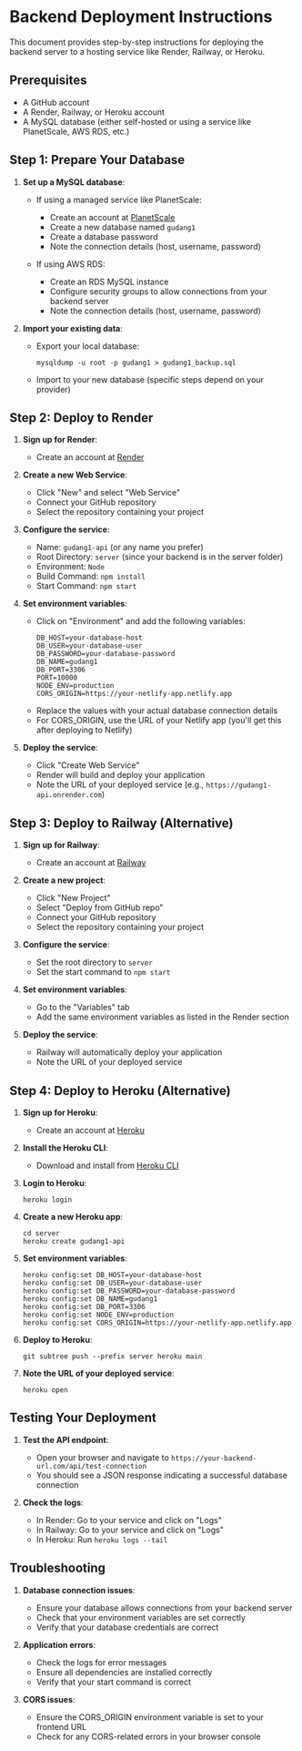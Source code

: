 # Backend Deployment Instructions

This document provides step-by-step instructions for deploying the backend server to a hosting service like Render, Railway, or Heroku.

## Prerequisites

- A GitHub account
- A Render, Railway, or Heroku account
- A MySQL database (either self-hosted or using a service like PlanetScale, AWS RDS, etc.)

## Step 1: Prepare Your Database

1. **Set up a MySQL database**:
   - If using a managed service like PlanetScale:
     - Create an account at [PlanetScale](https://planetscale.com/)
     - Create a new database named `gudang1`
     - Create a database password
     - Note the connection details (host, username, password)

   - If using AWS RDS:
     - Create an RDS MySQL instance
     - Configure security groups to allow connections from your backend server
     - Note the connection details (host, username, password)

2. **Import your existing data**:
   - Export your local database:
     ```
     mysqldump -u root -p gudang1 > gudang1_backup.sql
     ```
   - Import to your new database (specific steps depend on your provider)

## Step 2: Deploy to Render

1. **Sign up for Render**:
   - Create an account at [Render](https://render.com/)

2. **Create a new Web Service**:
   - Click "New" and select "Web Service"
   - Connect your GitHub repository
   - Select the repository containing your project

3. **Configure the service**:
   - Name: `gudang1-api` (or any name you prefer)
   - Root Directory: `server` (since your backend is in the server folder)
   - Environment: `Node`
   - Build Command: `npm install`
   - Start Command: `npm start`

4. **Set environment variables**:
   - Click on "Environment" and add the following variables:
     ```
     DB_HOST=your-database-host
     DB_USER=your-database-user
     DB_PASSWORD=your-database-password
     DB_NAME=gudang1
     DB_PORT=3306
     PORT=10000
     NODE_ENV=production
     CORS_ORIGIN=https://your-netlify-app.netlify.app
     ```
   - Replace the values with your actual database connection details
   - For CORS_ORIGIN, use the URL of your Netlify app (you'll get this after deploying to Netlify)

5. **Deploy the service**:
   - Click "Create Web Service"
   - Render will build and deploy your application
   - Note the URL of your deployed service (e.g., `https://gudang1-api.onrender.com`)

## Step 3: Deploy to Railway (Alternative)

1. **Sign up for Railway**:
   - Create an account at [Railway](https://railway.app/)

2. **Create a new project**:
   - Click "New Project"
   - Select "Deploy from GitHub repo"
   - Connect your GitHub repository
   - Select the repository containing your project

3. **Configure the service**:
   - Set the root directory to `server`
   - Set the start command to `npm start`

4. **Set environment variables**:
   - Go to the "Variables" tab
   - Add the same environment variables as listed in the Render section

5. **Deploy the service**:
   - Railway will automatically deploy your application
   - Note the URL of your deployed service

## Step 4: Deploy to Heroku (Alternative)

1. **Sign up for Heroku**:
   - Create an account at [Heroku](https://www.heroku.com/)

2. **Install the Heroku CLI**:
   - Download and install from [Heroku CLI](https://devcenter.heroku.com/articles/heroku-cli)

3. **Login to Heroku**:
   ```
   heroku login
   ```

4. **Create a new Heroku app**:
   ```
   cd server
   heroku create gudang1-api
   ```

5. **Set environment variables**:
   ```
   heroku config:set DB_HOST=your-database-host
   heroku config:set DB_USER=your-database-user
   heroku config:set DB_PASSWORD=your-database-password
   heroku config:set DB_NAME=gudang1
   heroku config:set DB_PORT=3306
   heroku config:set NODE_ENV=production
   heroku config:set CORS_ORIGIN=https://your-netlify-app.netlify.app
   ```

6. **Deploy to Heroku**:
   ```
   git subtree push --prefix server heroku main
   ```

7. **Note the URL of your deployed service**:
   ```
   heroku open
   ```

## Testing Your Deployment

1. **Test the API endpoint**:
   - Open your browser and navigate to `https://your-backend-url.com/api/test-connection`
   - You should see a JSON response indicating a successful database connection

2. **Check the logs**:
   - In Render: Go to your service and click on "Logs"
   - In Railway: Go to your service and click on "Logs"
   - In Heroku: Run `heroku logs --tail`

## Troubleshooting

1. **Database connection issues**:
   - Ensure your database allows connections from your backend server
   - Check that your environment variables are set correctly
   - Verify that your database credentials are correct

2. **Application errors**:
   - Check the logs for error messages
   - Ensure all dependencies are installed correctly
   - Verify that your start command is correct

3. **CORS issues**:
   - Ensure the CORS_ORIGIN environment variable is set to your frontend URL
   - Check for any CORS-related errors in your browser console
